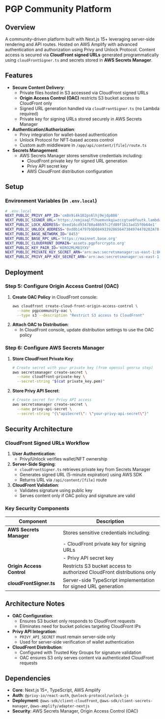# PGP Community Platform

## Overview
A community-driven platform built with Next.js 15+ leveraging server-side rendering and API routes. Hosted on AWS Amplify with advanced authentication and authorization using Privy and Unlock Protocol. Content access is secured via **CloudFront signed URLs** generated programmatically using `cloudFrontSigner.ts` and secrets stored in **AWS Secrets Manager**.

## Features
- **Secure Content Delivery**: 
  - Private files hosted in S3 accessed via CloudFront signed URLs
  - **Origin Access Control (OAC)** restricts S3 bucket access to CloudFront only
  - Signed URL generation handled via `cloudFrontSigner.ts` (no Lambda required)
  - Private key for signing URLs stored securely in AWS Secrets Manager
- **Authentication/Authorization**:
  - Privy integration for wallet-based authentication
  - Unlock Protocol for NFT-based access control
  - Custom auth middleware in `/app/api/content/[file]/route.ts`
- **Secrets Management**:
  - AWS Secrets Manager stores sensitive credentials including:
    - CloudFront private key for signed URL generation
    - Privy API secret key
    - AWS CloudFront distribution configuration

## Setup
### Environment Variables (in `.env.local`)
```bash
# .env.local
NEXT_PUBLIC_PRIVY_APP_ID='cm8n9i4k102ps6lhj9ejdp886'
NEXT_PUBLIC_SIGNER_URL='https://emjxaqlflhuemvnkqiwzccgtue0foutk.lambda-url.us-east-1.on.aws/'
NEXT_PUBLIC_LOCK_ADDRESS='0xed16cd934780a48697c2fd89f1b13ad15f0b64e1'
NEXT_PUBLIC_UNLOCK_ADDRESS='0xd0b14797b9D08493392865647384974470202A78'
NEXT_PUBLIC_BASE_NETWORK_ID='8453'
NEXT_PUBLIC_BASE_RPC_URL='https://mainnet.base.org'
NEXT_PUBLIC_CLOUDFRONT_DOMAIN='assets.pgpforcrypto.org'
NEXT_PUBLIC_KEY_PAIR_ID='KERO2MLM81YXV'
NEXT_PUBLIC_PRIVATE_KEY_SECRET_ARN='arn:aws:secretsmanager:us-east-1:860091316962:secret:pgpcommunity_pk-4s9DKg'
NEXT_PUBLIC_PRIVY_APP_KEY_SECRET_ARN='arn:aws:secretsmanager:us-east-1:860091316962:secret:pgpcommunity_privy_pk-rFg8ye'
```

## Deployment
### Step 5: Configure Origin Access Control (OAC)
1. **Create OAC Policy** in CloudFront console:
   ```bash
   aws cloudfront create-cloud-front-origin-access-control \
     --name pgpcommunity-oac \
     --type s3 --description "Restrict S3 access to CloudFront"
   ```
2. **Attach OAC to Distribution**:
   - In CloudFront console, update distribution settings to use the OAC policy

### Step 6: Configure AWS Secrets Manager
1. **Store CloudFront Private Key**:
   ```bash
   # Create secret with your private key (from openssl genrsa step)
   aws secretsmanager create-secret \
     --name cloudfront-private-key \
     --secret-string "$(cat private_key.pem)"
   ```
2. **Store Privy API Secret**:
   ```bash
   # Create secret for Privy API access
   aws secretsmanager create-secret \
     --name privy-api-secret \
     --secret-string "{\"apiSecret\": \"your-privy-api-secret\"}"
   ```

## Security Architecture
### CloudFront Signed URLs Workflow
1. **User Authentication**: 
   - Privy/Unlock verifies wallet/NFT ownership
2. **Server-Side Signing**:
   - `cloudFrontSigner.ts` retrieves private key from Secrets Manager
   - Generates signed URL (5-minute expiration) using AWS SDK
   - Returns URL via `/api/content/[file]` route
3. **CloudFront Validation**:
   - Validates signature using public key
   - Serves content only if OAC policy and signature are valid

### Key Security Components
| Component              | Description                                                                 |
|------------------------|-----------------------------------------------------------------------------|
| **AWS Secrets Manager** | Stores sensitive credentials including:                                    |
|                        | - CloudFront private key for signing URLs                                  |
|                        | - Privy API secret key                                                     |
| **Origin Access Control** | Restricts S3 bucket access to authorized CloudFront distributions only     |
| **cloudFrontSigner.ts** | Server-side TypeScript implementation for signed URL generation            |

## Architecture Notes
- **OAC Configuration**:
  - Ensures S3 bucket only responds to CloudFront requests
  - Eliminates need for bucket policies targeting CloudFront IPs
- **Privy API Integration**:
  - `PRIVY_API_SECRET` must remain server-side only
  - Used for server-side verification of wallet authentication
- **CloudFront Distribution**:
  - Configured with Trusted Key Groups for signature validation
  - OAC ensures S3 only serves content via authenticated CloudFront requests

## Dependencies
- **Core**: Next.js 15+, TypeScript, AWS Amplify
- **Auth**: `@privy-io/react-auth`, `@unlock-protocol/unlock-js`
- **Deployment**: `@aws-sdk/client-cloudfront`, `@aws-sdk/client-secrets-manager`, `@aws-amplify/adapter-nextjs`
- **Security**: AWS Secrets Manager, Origin Access Control (OAC)

